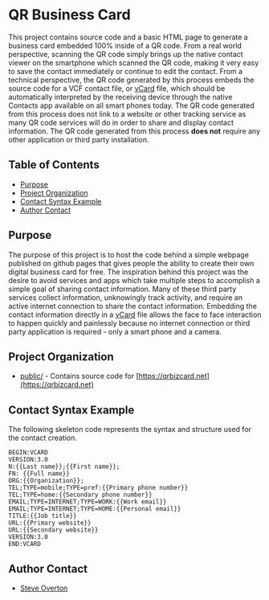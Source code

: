 # QR Business Card

This project contains source code and a basic HTML page to generate a business card embedded 100% inside of a QR code.  From a real world perspective, scanning the QR code simply brings up the native contact viewer on the smartphone which scanned the QR code, making it very easy to save the contact immediately or continue to edit the contact.  From a technical perspective, the QR code generated by this process embeds the source code for a VCF contact file, or [vCard](https://en.wikipedia.org/wiki/VCard) file, which should be automatically interpreted by the receiving device through the native Contacts app available on all smart phones today.  The QR code generated from this process does not link to a website or other tracking service as many QR code services will do in order to share and display contact information.  The QR code generated from this process **does not** require any other application or third party installation.

## Table of Contents
- [Purpose](#purpose)
- [Project Organization](#project-organization)
- [Contact Syntax Example](#contact-syntax-example)
- [Author Contact](#author-contact)

## Purpose

The purpose of this project is to host the code behind a simple webpage published on github pages that gives people the ability to create their own digital business card for free.  The inspiration behind this project was the desire to avoid services and apps which take multiple steps to accomplish a simple goal of sharing contact information.  Many of these third party services collect information, unknowingly track activity, and require an active internet connection to share the contact information.  Embedding the contact information directly in a [vCard](https://en.wikipedia.org/wiki/VCard) file allows the face to face interaction to happen quickly and painlessly because no internet connection or third party application is required - only a smart phone and a camera.

## Project Organization

- [public/](./public/) - Contains source code for [https://qrbizcard.net](https://qrbizcard.net)


## Contact Syntax Example

The following skeleton code represents the syntax and structure used for the contact creation.

```
BEGIN:VCARD
VERSION:3.0
N:{{Last name}};{{First name}};
FN: {{Full name}}
ORG:{{Organization}};
TEL;TYPE=mobile;TYPE=pref:{{Primary phone number}}
TEL;TYPE=home:{{Secondary phone number}}
EMAIL;TYPE=INTERNET;TYPE=WORK:{{Work email}}
EMAIL;TYPE=INTERNET;TYPE=HOME:{{Personal email}}
TITLE:{{Job title}}
URL:{{Primary website}}
URL:{{Secondary website}}
VERSION:3.0
END:VCARD
```

## Author Contact

 - [Steve Overton](https://www.linkedin.com/in/overton/)

